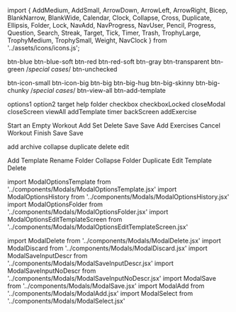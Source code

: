 import {
    AddMedium, AddSmall, ArrowDown, ArrowLeft, ArrowRight, Bicep, BlankNarrow, BlankWide,
    Calendar, Clock, Collapse, Cross, Duplicate, Ellipsis, Folder, Lock,
    NavAdd, NavProgress, NavUser, Pencil, Progress, Question, Search, Streak,
    Target, Tick, Timer, Trash, TrophyLarge, TrophyMedium, TrophySmall, Weight, NavClock
} from '../assets/icons/icons.js';



btn-blue
btn-blue-soft
btn-red
btn-red-soft
btn-gray
btn-transparent
btn-green
/*special cases*/
btn-unchecked



btn-icon-small
btn-icon-big
btn-big
btn-big-hug
btn-big-skinny
btn-big-chunky
/*special cases*/
btn-view-all
btn-add-template







options1
option2
target
help
folder
checkbox
checkboxLocked
closeModal
closeScreen
viewAll
addTemplate
timer
backScreen
addExercise


<ButtonSmall type='options1' />
<ButtonSmall type='option2' />
<ButtonSmall type='target' />
<ButtonSmall type='help' />
<ButtonSmall type='folder' />
<ButtonSmall type='checkbox' />
<ButtonSmall type='checkboxLocked' />
<ButtonSmall type='closeModal' />
<ButtonSmall type='viewAll' />
<ButtonSmall type='viewAll' />
<ButtonSmall type='addTemplate' />
<ButtonSmall type='timer' />
<ButtonSmall type='backScreen' />
<ButtonSmall type='addExercise' />

<ButtonBig color='blue' size='chunky'>Start an Empty Workout</ButtonBig>
<ButtonBig color='gray' size='skinny' icon='add'>Add Set</ButtonBig>
<ButtonBig color='red'>Delete</ButtonBig>
<ButtonBig color='gray'>Save</ButtonBig>
<ButtonBig color='blue'>Save</ButtonBig>
<ButtonBig color='blueSoft'>Add Exercises</ButtonBig>
<ButtonBig color='redSoft'>Cancel Workout</ButtonBig>
<ButtonBig color='green' size='hug'>Finish</ButtonBig>
<ButtonBig color='blue' size='hug'>Save</ButtonBig>
<ButtonBig color='transparent' size='hug'>Save</ButtonBig>


add
archive
collapse
duplicate
delete
edit

<div className='modal-options modal-options-default-width'>
    <ButtonModal type='options' icon='add'>Add Template</ButtonModal>
    <ButtonModal type='options' icon='archive'>Rename Folder</ButtonModal>
    <ButtonModal type='options' icon='collapse'>Collapse Folder</ButtonModal>
    <ButtonModal type='options' icon='duplicate'>Duplicate</ButtonModal>
    <ButtonModal type='options' icon='edit'>Edit Template</ButtonModal>
    <ButtonModal type='optionsDelete' icon='delete'>Delete</ButtonModal>
</div>



import ModalOptionsTemplate from '../components/Modals/ModalOptionsTemplate.jsx'
import ModalOptionsHistory from '../components/Modals/ModalOptionsHistory.jsx'
import ModalOptionsFolder from '../components/Modals/ModalOptionsFolder.jsx'
import ModalOptionsEditTemplateScreen from '../components/Modals/ModalOptionsEditTemplateScreen.jsx'

import ModalDelete from '../components/Modals/ModalDelete.jsx'
import ModalDiscard from '../components/Modals/ModalDiscard.jsx'
import ModalSaveInputDescr from '../components/Modals/ModalSaveInputDescr.jsx'
import ModalSaveInputNoDescr from '../components/Modals/ModalSaveInputNoDescr.jsx'
import ModalSave from '../components/Modals/ModalSave.jsx'
import ModalAdd from '../components/Modals/ModalAdd.jsx'
import ModalSelect from '../components/Modals/ModalSelect.jsx'

<ModalOptionsTemplate />
<ModalOptionsHistory />
<ModalOptionsFolder />
<ModalOptionsEditTemplateScreen />

<ModalDelete />
<ModalDiscard />
<ModalSaveInputDescr />
<ModalSaveInputNoDescr />
<ModalSave />
<ModalAdd />
<ModalSelect />